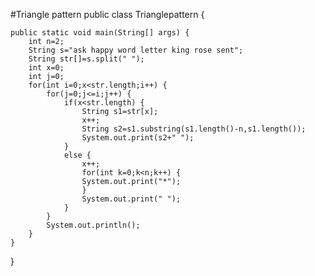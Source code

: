 #Triangle pattern
public class Trianglepattern {

	public static void main(String[] args) {
		int n=2;
		String s="ask happy word letter king rose sent";
		String str[]=s.split(" ");
		int x=0;
		int j=0;
		for(int i=0;x<str.length;i++) {
			for(j=0;j<=i;j++) {
				if(x<str.length) {
					String s1=str[x];
					x++;
					String s2=s1.substring(s1.length()-n,s1.length());
					System.out.print(s2+" ");
				}
				else {
					x++;
					for(int k=0;k<n;k++) {
					System.out.print("*");
					}
					System.out.print(" ");
				}
			}
			System.out.println();
		}
	}

}
